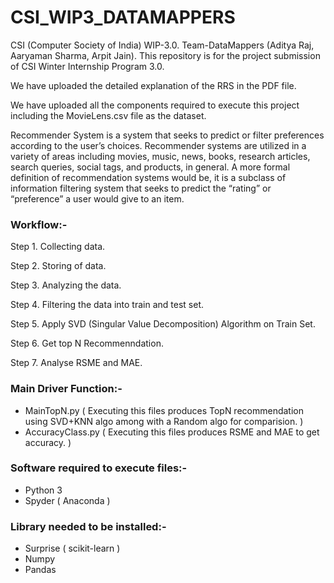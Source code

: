 # CSI_WIP3_DATAMAPPERS
CSI (Computer Society of India) WIP-3.0. Team-DataMappers (Aditya Raj, Aaryaman Sharma, Arpit Jain).
This repository is for the project submission of CSI Winter Internship Program 3.0.

We have uploaded the detailed explanation of the RRS in the PDF file.

We have uploaded all the components required to execute this project including the MovieLens.csv file as the dataset.

Recommender System is a system that seeks to predict or filter preferences according to the user’s choices. Recommender systems are utilized in a variety of areas including movies, music, news, books, research articles, search queries, social tags, and products, in general. A more formal definition of recommendation systems would be, it is a subclass of information filtering system that seeks to predict the “rating” or “preference” a user would give to an item.

### Workflow:-

Step 1. Collecting data.

Step 2. Storing of data.

Step 3. Analyzing the data.

Step 4. Filtering the data into train and test set.

Step 5. Apply SVD (Singular Value Decomposition) Algorithm on Train Set.

Step 6. Get top N Recommenndation.

Step 7. Analyse RSME and MAE.

### Main Driver Function:-
- MainTopN.py        ( Executing this files produces TopN recommendation using SVD+KNN algo among with a Random algo for comparision. )
- AccuracyClass.py   ( Executing this files produces RSME and MAE to get accuracy. ) 

### Software required to execute files:-
- Python 3 
- Spyder ( Anaconda )

### Library needed to be installed:-
- Surprise ( scikit-learn )
- Numpy
- Pandas


